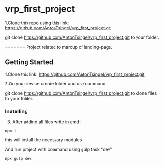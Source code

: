 # vrp_first_project


1.Clone this repo using  this link:
https://github.com/AntonTsingel/vrp_first_project.git

git clone https://github.com/AntonTsingel/vrp_first_project.git to your folder.

=======
Project related to marcup of landing-page.

## Getting Started

1.Clone this link:
https://github.com/AntonTsingel/vrp_first_project.git

2.On your device create folder and use command 

git clone https://github.com/AntonTsingel/vrp_first_project.git to clone files to your folder.

### Installing

3. After addind all files write in cmd :
```
npm i
```
this will install the necessary modules 

And run project with command using gulp task "dev"
```
npx gulp dev
```

